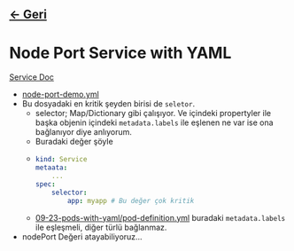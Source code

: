 ## [<- Geri](../README.md)

# Node Port Service with YAML
[Service Doc](https://kubernetes.io/docs/reference/generated/kubernetes-api/v1.27/#service-v1-core)

- [node-port-demo.yml](./node-port-demo.yml)
- Bu dosyadaki en kritik şeyden birisi de `seletor`.
    - selector; Map/Dictionary gibi çalışıyor. Ve içindeki propertyler ile başka objenin içindeki `metadata.labels` ile eşlenen ne var ise ona bağlanıyor diye anlıyorum.
    - Buradaki değer şöyle
    -   ```yaml
        kind: Service
        metaata:
            ...
        spec:
            selector:
                app: myapp # Bu değer çok kritik
        ```
    - [09-23-pods-with-yaml/pod-definition.yml](../09-23-pods-with-yaml/pod-definition.yml) buradaki `metadata.labels` ile eşleşmeli, diğer türlü bağlanmaz.
- nodePort Değeri atayabiliyoruz...